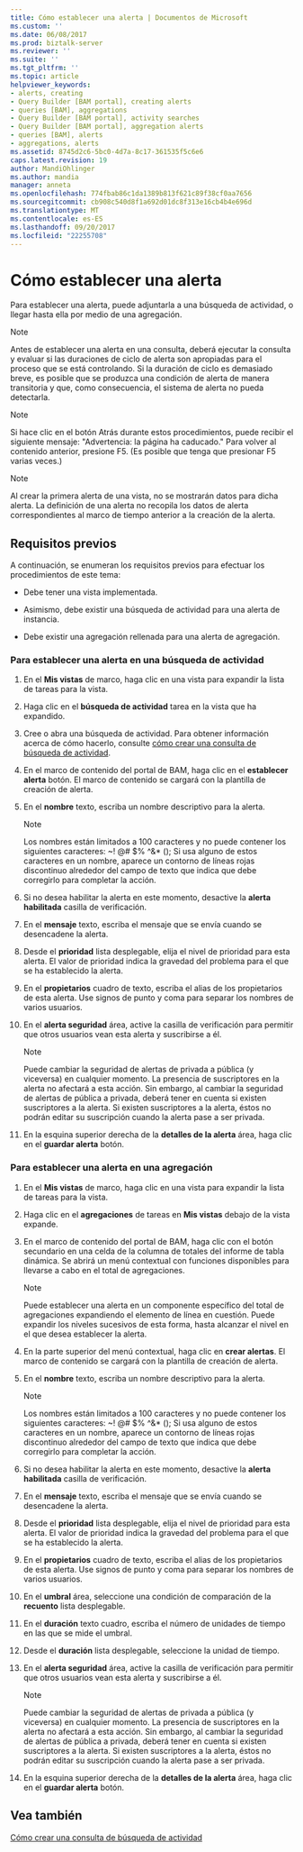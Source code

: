 ```yaml
---
title: Cómo establecer una alerta | Documentos de Microsoft
ms.custom: ''
ms.date: 06/08/2017
ms.prod: biztalk-server
ms.reviewer: ''
ms.suite: ''
ms.tgt_pltfrm: ''
ms.topic: article
helpviewer_keywords:
- alerts, creating
- Query Builder [BAM portal], creating alerts
- queries [BAM], aggregations
- Query Builder [BAM portal], activity searches
- Query Builder [BAM portal], aggregation alerts
- queries [BAM], alerts
- aggregations, alerts
ms.assetid: 8745d2c6-5bc0-4d7a-8c17-361535f5c6e6
caps.latest.revision: 19
author: MandiOhlinger
ms.author: mandia
manager: anneta
ms.openlocfilehash: 774fbab86c1da1389b813f621c89f38cf0aa7656
ms.sourcegitcommit: cb908c540d8f1a692d01dc8f313e16cb4b4e696d
ms.translationtype: MT
ms.contentlocale: es-ES
ms.lasthandoff: 09/20/2017
ms.locfileid: "22255708"
---
```

# <a name="how-to-set-an-alert"></a>Cómo establecer una alerta
Para establecer una alerta, puede adjuntarla a una búsqueda de actividad, o llegar hasta ella por medio de una agregación.  
  
> [!NOTE]
>  Antes de establecer una alerta en una consulta, deberá ejecutar la consulta y evaluar si las duraciones de ciclo de alerta son apropiadas para el proceso que se está controlando. Si la duración de ciclo es demasiado breve, es posible que se produzca una condición de alerta de manera transitoria y que, como consecuencia, el sistema de alerta no pueda detectarla.  
  
> [!NOTE]
>  Si hace clic en el botón Atrás durante estos procedimientos, puede recibir el siguiente mensaje: "Advertencia: la página ha caducado." Para volver al contenido anterior, presione F5. (Es posible que tenga que presionar F5 varias veces.)  
  
> [!NOTE]
>  Al crear la primera alerta de una vista, no se mostrarán datos para dicha alerta. La definición de una alerta no recopila los datos de alerta correspondientes al marco de tiempo anterior a la creación de la alerta.  
  
## <a name="prerequisites"></a>Requisitos previos  
 A continuación, se enumeran los requisitos previos para efectuar los procedimientos de este tema:  
  
-   Debe tener una vista implementada.  
  
-   Asimismo, debe existir una búsqueda de actividad para una alerta de instancia.  
  
-   Debe existir una agregación rellenada para una alerta de agregación.  
  
### <a name="to-set-an-alert-on-an-activity-search"></a>Para establecer una alerta en una búsqueda de actividad  
  
1.  En el **Mis vistas** de marco, haga clic en una vista para expandir la lista de tareas para la vista.  
  
2.  Haga clic en el **búsqueda de actividad** tarea en la vista que ha expandido.  
  
3.  Cree o abra una búsqueda de actividad. Para obtener información acerca de cómo hacerlo, consulte [cómo crear una consulta de búsqueda de actividad](../core/how-to-create-a-query-in-activity-search.md).  
  
4.  En el marco de contenido del portal de BAM, haga clic en el **establecer alerta** botón. El marco de contenido se cargará con la plantilla de creación de alerta.  
  
5.  En el **nombre** texto, escriba un nombre descriptivo para la alerta.  
  
    > [!NOTE]
    >  Los nombres están limitados a 100 caracteres y no puede contener los siguientes caracteres: ~! @# $% ^&amp;* ();  Si usa alguno de estos caracteres en un nombre, aparece un contorno de líneas rojas discontinuo alrededor del campo de texto que indica que debe corregirlo para completar la acción.  
  
6.  Si no desea habilitar la alerta en este momento, desactive la **alerta habilitada** casilla de verificación.  
  
7.  En el **mensaje** texto, escriba el mensaje que se envía cuando se desencadene la alerta.  
  
8.  Desde el **prioridad** lista desplegable, elija el nivel de prioridad para esta alerta. El valor de prioridad indica la gravedad del problema para el que se ha establecido la alerta.  
  
9. En el **propietarios** cuadro de texto, escriba el alias de los propietarios de esta alerta. Use signos de punto y coma para separar los nombres de varios usuarios.  
  
10. En el **alerta seguridad** área, active la casilla de verificación para permitir que otros usuarios vean esta alerta y suscribirse a él.  
  
    > [!NOTE]
    >  Puede cambiar la seguridad de alertas de privada a pública (y viceversa) en cualquier momento. La presencia de suscriptores en la alerta no afectará a esta acción. Sin embargo, al cambiar la seguridad de alertas de pública a privada, deberá tener en cuenta si existen suscriptores a la alerta. Si existen suscriptores a la alerta, éstos no podrán editar su suscripción cuando la alerta pase a ser privada.  
  
11. En la esquina superior derecha de la **detalles de la alerta** área, haga clic en el **guardar alerta** botón.  
  
### <a name="to-set-an-alert-on-an-aggregation"></a>Para establecer una alerta en una agregación  
  
1.  En el **Mis vistas** de marco, haga clic en una vista para expandir la lista de tareas para la vista.  
  
2.  Haga clic en el **agregaciones** de tareas en **Mis vistas** debajo de la vista expande.  
  
3.  En el marco de contenido del portal de BAM, haga clic con el botón secundario en una celda de la columna de totales del informe de tabla dinámica. Se abrirá un menú contextual con funciones disponibles para llevarse a cabo en el total de agregaciones.  
  
    > [!NOTE]
    >  Puede establecer una alerta en un componente específico del total de agregaciones expandiendo el elemento de línea en cuestión. Puede expandir los niveles sucesivos de esta forma, hasta alcanzar el nivel en el que desea establecer la alerta.  
  
4.  En la parte superior del menú contextual, haga clic en **crear alertas**. El marco de contenido se cargará con la plantilla de creación de alerta.  
  
5.  En el **nombre** texto, escriba un nombre descriptivo para la alerta.  
  
    > [!NOTE]
    >  Los nombres están limitados a 100 caracteres y no puede contener los siguientes caracteres: ~! @# $% ^&amp;* ();  Si usa alguno de estos caracteres en un nombre, aparece un contorno de líneas rojas discontinuo alrededor del campo de texto que indica que debe corregirlo para completar la acción.  
  
6.  Si no desea habilitar la alerta en este momento, desactive la **alerta habilitada** casilla de verificación.  
  
7.  En el **mensaje** texto, escriba el mensaje que se envía cuando se desencadene la alerta.  
  
8.  Desde el **prioridad** lista desplegable, elija el nivel de prioridad para esta alerta. El valor de prioridad indica la gravedad del problema para el que se ha establecido la alerta.  
  
9. En el **propietarios** cuadro de texto, escriba el alias de los propietarios de esta alerta. Use signos de punto y coma para separar los nombres de varios usuarios.  
  
10. En el **umbral** área, seleccione una condición de comparación de la **recuento** lista desplegable.  
  
11. En el **duración** texto cuadro, escriba el número de unidades de tiempo en las que se mide el umbral.  
  
12. Desde el **duración** lista desplegable, seleccione la unidad de tiempo.  
  
13. En el **alerta seguridad** área, active la casilla de verificación para permitir que otros usuarios vean esta alerta y suscribirse a él.  
  
    > [!NOTE]
    >  Puede cambiar la seguridad de alertas de privada a pública (y viceversa) en cualquier momento. La presencia de suscriptores en la alerta no afectará a esta acción. Sin embargo, al cambiar la seguridad de alertas de pública a privada, deberá tener en cuenta si existen suscriptores a la alerta. Si existen suscriptores a la alerta, éstos no podrán editar su suscripción cuando la alerta pase a ser privada.  
  
14. En la esquina superior derecha de la **detalles de la alerta** área, haga clic en el **guardar alerta** botón.  
  
## <a name="see-also"></a>Vea también  
 [Cómo crear una consulta de búsqueda de actividad](../core/how-to-create-a-query-in-activity-search.md)